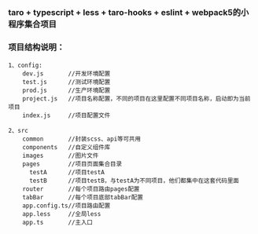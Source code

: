 ### taro + typescript + less + taro-hooks + eslint + webpack5的小程序集合项目

### 项目结构说明：

``` 
1、config:
    dev.js       //开发环境配置
    test.js      //测试环境配置
    prod.js      //生产环境配置
    project.js   //项目名称配置，不同的项目在这里配置不同项目名称，启动即为当前项目
    index.js     //项目配置文件

2、src
    common       //封装scss、api等可共用 
    components   //自定义组件库
    images       //图片文件
    pages        //项目页面集合目录
      testA      //项目testA
      testB      //项目testB，与testA为不同项目，他们都集中在这套代码里面
    router       //每个项目路由pages配置
    tabBar       //每个项目底部tabBar配置
    app.config.ts//项目路由配置
    app.less     //全局less
    app.ts       //主入口
```
